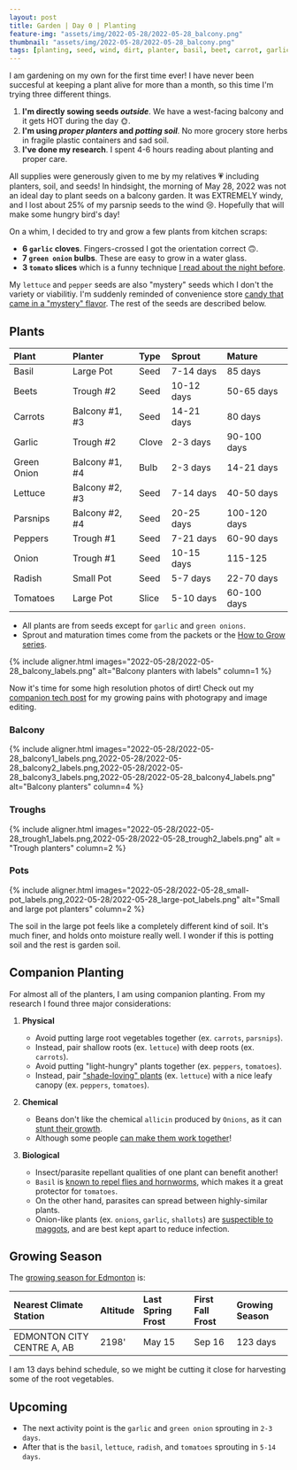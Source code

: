 ```yaml
---
layout: post
title: Garden | Day 0 | Planting
feature-img: "assets/img/2022-05-28/2022-05-28_balcony.png"
thumbnail: "assets/img/2022-05-28/2022-05-28_balcony.png"
tags: [planting, seed, wind, dirt, planter, basil, beet, carrot, garlic, green onion, lettuce, parsnip, pepper, onion, radish, tomato, edmonton]
---
```


I am gardening on my own for the first time ever! I have never been succesful at keeping a plant alive for more than a month, so this time I'm trying three different things.

1. **I'm directly sowing seeds _outside_**. We have a west-facing balcony and it gets HOT during the day 🌞.
1. **I'm using _proper planters_ and _potting soil_**. No more grocery store herbs in fragile plastic containers and sad soil.
1. **I've done my research**. I spent 4-6 hours reading about planting and proper care.

All supplies were generously given to me by my relatives 💗 including planters, soil, and seeds!  In hindsight, the morning of May 28, 2022 was not an ideal day to plant seeds on a balcony garden. It was EXTREMELY windy, and I lost about 25% of my parsnip seeds to the wind 😢. Hopefully that will make some hungry bird's day!

On a whim, I decided to try and grow a few plants from kitchen scraps:

- **6 `garlic` cloves**. Fingers-crossed I got the orientation correct 🙃.
- **7 `green onion` bulbs**. These are easy to grow in a water glass.
- **3 `tomato` slices** which is a funny technique [I read about the night before](https://www.gardeningknowhow.com/edible/vegetables/tomato/planting-tomato-slices.htm).

My `lettuce` and `pepper` seeds are also "mystery" seeds which I don't the variety or viabilitiy. I'm suddenly reminded of convenience store [candy that came in a "mystery" flavor](https://zomgcandy.com/airheads-white-mystery/). The rest of the seeds are described below.


## Plants

| Plant        | Planter        | Type  | Sprout       | Mature       | 
|:-------------|:---------------|:------| :------------|:-------------|
| Basil        | Large Pot      | Seed  | 7-14 days    | 85 days      |
| Beets        | Trough #2      | Seed  | 10-12 days   | 50-65 days   | 
| Carrots      | Balcony #1, #3 | Seed  | 14-21 days   | 80 days      |
| Garlic       | Trough #2      | Clove | 2-3 days     | 90-100 days  |
| Green Onion  | Balcony #1, #4 | Bulb  | 2-3 days     | 14-21 days   |
| Lettuce      | Balcony #2, #3 | Seed  | 7-14 days    | 40-50 days   |
| Parsnips     | Balcony #2, #4 | Seed  | 20-25 days   | 100-120 days |
| Peppers      | Trough #1      | Seed  | 7-21 days    | 60-90 days   |
| Onion        | Trough #1      | Seed  | 10-15 days   | 115-125      |
| Radish       | Small Pot      | Seed  | 5-7 days     | 22-70 days   |
| Tomatoes     | Large Pot      | Slice | 5-10 days    | 60-100 days  |

- All plants are from seeds except for `garlic` and `green onions`. 
- Sprout and maturation times come from the packets or the [How to Grow series](https://www.westcoastseeds.com/blogs/how-to-grow).

{% include aligner.html images="2022-05-28/2022-05-28_balcony_labels.png" alt="Balcony planters with labels" column=1 %}

Now it's time for some high resolution photos of dirt! Check out my <a href="../../../2022/05/29/tech.html">companion tech post</a> for my growing pains with photograpy and image editing.

### Balcony

{% include aligner.html images="2022-05-28/2022-05-28_balcony1_labels.png,2022-05-28/2022-05-28_balcony2_labels.png,2022-05-28/2022-05-28_balcony3_labels.png,2022-05-28/2022-05-28_balcony4_labels.png" alt="Balcony planters" column=4 %}

### Troughs

{% include aligner.html images="2022-05-28/2022-05-28_trough1_labels.png,2022-05-28/2022-05-28_trough2_labels.png" alt = "Trough planters" column=2 %}

### Pots

{% include aligner.html images="2022-05-28/2022-05-28_small-pot_labels.png,2022-05-28/2022-05-28_large-pot_labels.png" alt="Small and large pot planters" column=2 %}

The soil in the large pot feels like a completely different kind of soil. It's much finer, and holds onto moisture really well. I wonder if this is potting soil and the rest is garden soil.

## Companion Planting

For almost all of the planters, I am using companion planting. From my research I found three major considerations:

1. **Physical**

    - Avoid putting large root vegetables together (ex. `carrots`, `parsnips`). 
    - Instead, pair shallow roots (ex. `lettuce`) with deep roots (ex. `carrots`).
    - Avoid putting "light-hungry" plants together (ex. `peppers`, `tomatoes`). 
    - Instead, pair ["shade-loving" plants](https://www.ecohome.net/guides/2295/growing-vegetables-in-the-shade) (ex. `lettuce`) with a nice leafy canopy (ex. `peppers`, `tomatoes`).

1. **Chemical**

    - Beans don't like the chemical `allicin` produced by `Onions`, as it can [stunt their growth](https://www.tinygardenhabit.com/can-onions-and-beans-be-planted-together/). 
    - Although some people [can make them work together](https://www.tinygardenhabit.com/can-onions-and-beans-be-planted-together/)!

1. **Biological**

    - Insect/parasite repellant qualities of one plant can benefit another! 
    - `Basil` is [known to repel flies and hornworms](https://www.masterclass.com/articles/tomato-companion-planting-guide#companion-plants-to-grow-with-tomatoes), which makes it a great protector for `tomatoes`.
    - On the other hand, parasites can spread between highly-similar plants. 
    - Onion-like plants (ex. `onions`, `garlic`, `shallots`) are [suspectible to maggots](https://www.gardeningknowhow.com/edible/vegetables/onion/onion-plant-companions.htm), and are best kept apart to reduce infection.

## Growing Season

The [growing season for Edmonton](https://www.almanac.com/gardening/frostdates/AB/Edmonton) is:

| Nearest Climate Station    | Altitude | Last Spring Frost | First Fall Frost | Growing Season |
|:---------------------------|:---------|:------------------|:-----------------|:---------------|
| EDMONTON CITY CENTRE A, AB | 2198'    | May 15            | Sep 16           | 123 days       | 

I am 13 days behind schedule, so we might be cutting it close for harvesting some of the root vegetables.

## Upcoming

- The next activity point is the `garlic` and `green onion` sprouting in `2-3 days`.
- After that is the `basil`, `lettuce`, `radish`, and `tomatoes` sprouting in `5-14 days`.
